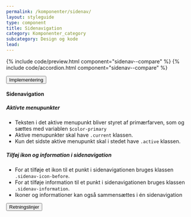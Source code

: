 ```yaml
---
permalink: /komponenter/sidenav/
layout: styleguide
type: component
title: Sidenavigation
category: Komponenter_category
subcategory: Design og kode
lead: 
---
```


{% include code/preview.html component="sidenav--compare" %}
{% include code/accordion.html component="sidenav--compare" %}
<div class="accordion-bordered">
  <button class="button-unstyled accordion-button"
      aria-expanded="true" aria-controls="sidenav-tech-docs">
    Implementering
  </button>
  <div id="sidenav-tech-docs" aria-hidden="false" class="accordion-content">
    <h4>Sidenavigation</h4>
    <h5>Aktivte menupunkter</h5>
    <ul>
      <li>Teksten i det aktive menupunkt bliver styret af primærfarven, som og sættes med variablen <code>$color-primary</code></li>
      <li>Aktive menupunkter skal have <code>.current</code> klassen.</li>
      <li>Kun det sidste aktive menupunkt skal i stedet have <code>.active</code> klassen.</li>
    </ul>
    <h5>Tilføj ikon og information i sidenavigation</h5>
    <ul>
      <li>For at tilføje et ikon til et punkt i sidenavigationen bruges klassen <code>.sidenav-icon-before</code>.</li>
      <li>For at tilføje information til et punkt i sidenavigationen bruges klassen <code>.sidenav-information</code>.</li>
      <li>Ikoner og informationer kan også sammensættes i én sidenavigation</li>
    </ul>
  </div>
</div>
<div class="accordion-bordered accordion-docs">
  <button class="button-unstyled accordion-button"
      aria-expanded="true" aria-controls="sidenav-docs">
    Retningslinjer
  </button>
  <div id="sidenav-docs" class="accordion-content">
    
  </div>
</div>